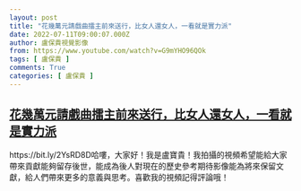 ```yaml
---
layout: post
title: "花幾萬元請戲曲擂主前來送行，比女人還女人，一看就是實力派"
date: 2022-07-11T09:00:07.000Z
author: 盧保貴視覺影像
from: https://www.youtube.com/watch?v=G9mYHO96QOk
tags: [ 盧保貴 ]
comments: True
categories: [ 盧保貴 ]
---
```

<!--1657530007000-->
[花幾萬元請戲曲擂主前來送行，比女人還女人，一看就是實力派](https://www.youtube.com/watch?v=G9mYHO96QOk)
------

<div>
https://bit.ly/2YsRD8D哈嘍，大家好！我是盧寶貴！我拍攝的視頻希望能給大家帶來貢獻能夠留存後世，能成為後人對現在的歷史參考期待影像能為將來保留文獻，給人們帶來更多的意義與思考。喜歡我的視頻記得評論哦！
</div>
